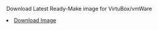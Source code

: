 Download Latest Ready-Make image for VirtuBox/vmWare
 <li class="masthead__menu-item">
          <a href="[github.com/Danik2343/SerenityOS-Images-NoPorts/releases]">Download Image</a>
        </li>
